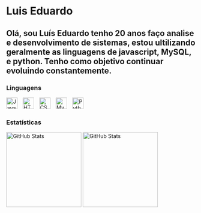 # Luis Eduardo
Olá, sou Luís Eduardo tenho 20 anos faço analise e desenvolvimento de sistemas, estou ultilizando geralmente as linguagens de javascript, MySQL, e python. Tenho como objetivo continuar evoluindo constantemente.
---
### Linguagens 
<img 
    alt="JavaScript"
    title="JavaScript"
    width="30px"
    style="padding-right: 10px;"
    src="https://cdn.jsdelivr.net/gh/devicons/devicon@latest/icons/javascript/javascript-original.svg" 
/>
<img
    alt="HTML"
    title="HTML"
    width="30px"
    style="padding-right: 10px;"
    src="https://cdn.jsdelivr.net/gh/devicons/devicon@latest/icons/html5/html5-original.svg" 
/>
<img 
    alt="CSS"
    title="CSS"
    width="30px"
    style="padding-right: 10px;"
    src="https://cdn.jsdelivr.net/gh/devicons/devicon@latest/icons/css3/css3-original.svg" 
/> 
<img 
    alt="MySQL"
    title="MySQL"
    width="30px"
    style="padding-right: 10px;"
    src="https://cdn.jsdelivr.net/gh/devicons/devicon@latest/icons/mysql/mysql-original.svg" 
/>
<img 
    alt="Python"
    title="Python"
    width="30px"
    style="padding-right: 10px;"
    src="https://cdn.jsdelivr.net/gh/devicons/devicon@latest/icons/python/python-original.svg"
/>

### Estatísticas
<img
    alt="GitHub Stats"
    height="200px"
    src="https://github-readme-stats.vercel.app/api?username=luisedu17y&show_icons=true&theme=dracula&include_all_commits=true&locale=pt-br"
/>
<img
    alt="GitHub Stats"
    height="200px"
    src="https://github-readme-stats.vercel.app/api/top-langs/?username=luisedu17y&theme=dracula&locale=pt-br"
/>
